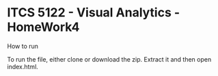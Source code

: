 # ITCS 5122 - Visual Analytics - HomeWork4

How to run

To run the file, either clone or download the zip. Extract it and then open index.html.
